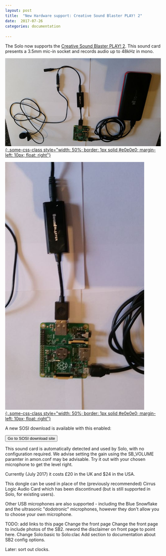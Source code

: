 ```yaml
---
layout: post
title:  "New Hardware support: Creative Sound Blaster PLAY! 2"
date:  2017-07-26
categories: documentation

---
```


The Solo now supports the [Creative Sound Blaster PLAY!
2](https://uk.creative.com/p/sound-cards/sound-blaster-play-2).  This
sound card presents a 3.5mm mic-in socket and records audio up to
48kHz in mono.


[![Solo with SoundBlaster2 dongle](/img/solo-SB-8x6.jpg "Solo with SoundBlaster2 dongle" ){:.some-css-class style="width: 50%; border: 1px solid #e0e0e0; margin-left: 10px; float: right"}](/img/solo-SB.jpg)

[![Solo with SoundBlaster2 dongle zoom](/img/solo-SB-zoom-8x6.jpg "Solo with SoundBlaster2 dongle zoom" ){:.some-css-class style="width: 50%; border: 1px solid #e0e0e0; margin-left: 10px; float: right"}](/img/solo-SB-zoom.jpg)


A new SOSI download is available with this enabled:
<form action="http://www.solo-system.org/sosi">
    <input type="submit" value="Go to SOSI download site">
</form>

This sound card is automatically detected and used by Solo, with no
configuration required.  We advise setting the gain using the
SB_VOLUME paramter in amon.conf may be advisable.  Try it out with
your chosen microphone to get the level right.

Currently (July 2017) it costs £20 in the UK and $24 in the USA.

This dongle can be used in place of the (previously recommended)
Cirrus Logic Audio Card which has been discontinued (but is still
supported in Solo, for existing users).

Other USB microphones are also supported - including the Blue Snowflake and the ultrasonic "dodotronic" microphones, however they don't allow you to choose your own microphone.

TODO:
	add links to this page
	Change the front page
	Change the front page to include photos of the SB2.
	reword the disclaimer on front page to point here.
	Change Solo:basic to Solo:clac
	Add section to documentation about SB2 config options.

Later: sort out clocks.
	
